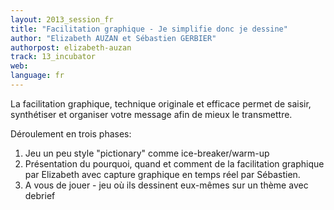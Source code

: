 ```yaml
---
layout: 2013_session_fr
title: "Facilitation graphique - Je simplifie donc je dessine"
author: "Elizabeth AUZAN et Sébastien GERBIER"
authorpost: elizabeth-auzan
track: 13_incubator
web: 
language: fr
---
```


La facilitation graphique, technique originale et efficace permet de saisir, synthétiser et organiser votre message afin de mieux le transmettre.

Déroulement en trois phases:

1. Jeu un peu style "pictionary" comme ice-breaker/warm-up
2. Présentation du pourquoi, quand et comment de la facilitation graphique par Elizabeth avec capture graphique en temps réel par Sébastien.
3. A vous de jouer - jeu où ils dessinent eux-mêmes sur un thème avec debrief
